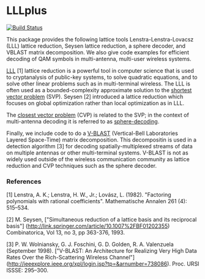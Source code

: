 # LLLplus


[![Build Status](https://travis-ci.org/christianpeel/LLLplus.jl.svg?branch=master)](https://travis-ci.org/christianpeel/LLLplus)

This package provides the following lattice tools
Lenstra-Lenstra-Lovacsz (LLL) lattice reduction, Seysen lattice
reduction, a sphere decoder, and VBLAST matrix decomposition. We also
give code examples for efficient decoding of QAM symbols in
multi-antenna, multi-user wireless systems.

[LLL](https://en.wikipedia.org/wiki/Lenstra%E2%80%93Lenstra%E2%80%93Lov%C3%A1sz_lattice_basis_reduction_algorithm) [1]
lattice reduction is a powerful tool in computer science that is used
to cryptanalysis of public-key systems, to solve quadratic equations,
and to solve other linear problems such as in multi-terminal wireless.
The LLL is often used as a bounded-complexity approximate solution to
the
[shortest vector problem](https://en.wikipedia.org/wiki/Lattice_problem#Shortest_vector_problem_.28SVP.29)
(SVP).
Seysen [2] introduced a lattice reduction which focuses on global
optimization rather than local optimization as in LLL.

The
[closest vector problem](https://en.wikipedia.org/wiki/Lattice_problem#Closest_vector_problem_.28CVP.29)
(CVP) is related to the SVP; in the context of multi-antenna decoding
it is referred to as
[sphere-decoding](https://en.wikipedia.org/wiki/Lattice_problem#Sphere_decoding).

Finally, we include code to do a
[V-BLAST](https://en.wikipedia.org/wiki/Bell_Laboratories_Layered_Space-Time)
(Vertical-Bell Laboratories Layered Space-Time) matrix
decomposition. This decompositin is used in a detection algorithm [3] for
decoding spatially-multiplexed streams of data on multiple antennas or
other multi-terminal systems. V-BLAST is not as widely used outside of
the wireless communication community as lattice reduction and CVP
techniques such as the sphere decoder.

### References

[1] Lenstra, A. K.; Lenstra, H. W., Jr.; Lovász, L. (1982). "Factoring
polynomials with rational coefficients". Mathematische Annalen 261
(4): 515–534.

[2] M. Seysen,
["Simultaneous reduction of a lattice basis and its reciprocal basis"]
(http://link.springer.com/article/10.1007%2FBF01202355) Combinatorica,
Vol 13, no 3, pp 363-376, 1993.

[3] P. W. Wolniansky, G. J. Foschini, G. D. Golden, R. A. Valenzuela
(September 1998). ["V-BLAST: An Architecture for Realizing Very High
Data Rates Over the Rich-Scattering Wireless Channel"]
(http://ieeexplore.ieee.org/xpl/login.jsp?tp=&arnumber=738086). Proc. URSI
ISSSE: 295–300. 
